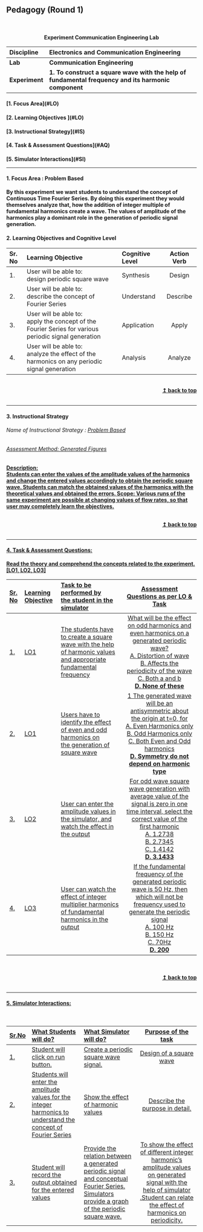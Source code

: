## Pedagogy (Round 1)
<p align="center">


<br>
<br>
<b> Experiment Communication Engineering Lab  <a name="top"></a> <br>
</p>

<b>Discipline | <b>Electronics and Communication Engineering
:--|:--|
<b> Lab | <b> Communication Engineering
<b> Experiment|     <b> 1. To construct a square wave with the help of fundamental frequency and its harmonic component


<h4> [1. Focus Area](#LO)
<h4> [2. Learning Objectives ](#LO)
<h4> [3. Instructional Strategy](#IS)
<h4> [4. Task & Assessment Questions](#AQ)
<h4> [5. Simulator Interactions](#SI)
<hr>

<a name="LO"></a>
#### 1. Focus Area : Problem Based

By this experiment we want students to understand the concept of Continuous Time Fourier Series. By doing this experiment they would themselves analyze that, how the addition of integer multiple of fundamental harmonics create a wave. The values of amplitude of the harmonics play a dominant role in the generation of periodic signal generation.

#### 2. Learning Objectives and Cognitive Level


Sr. No |	Learning Objective	| Cognitive Level | Action Verb
:--|:--|:--|:-:
1.| User will be able to: <br>design periodic square wave | Synthesis | Design
2.| User will be able to: <br>describe the concept of Fourier Series | Understand | Describe
3.| User will be able to: <br>apply the concept of the Fourier Series for various periodic signal generation | Application |Apply
4.| User will be able to: <br>analyze the effect of the harmonics on any periodic signal generation | Analysis | Analyze

<br/>
<div align="right">
    <b><a href="#top">↥ back to top</a></b>
</div>
<br/>
<hr>

<a name="IS"></a>
#### 3. Instructional Strategy
###### Name of Instructional Strategy  :    <u> Problem Based
###### Assessment Method: Generated Figures

<u> <b>Description: </b></u>
<br>
 Students can enter the values of the amplitude values of the harmonics and change the entered values accordingly to obtain the periodic square wave. Students can match the obtained values of the harmonics with the theoretical values and obtained the errors.
Scope: Various runs of the same experiment are possible at changing values of flow rates, so that user may completely learn the objectives.


<br/>
<div align="right">
    <b><a href="#top">↥ back to top</a></b>
</div>
<br/>
<hr>

<a name="AQ"></a>
#### 4. Task & Assessment Questions:

Read the theory and comprehend the concepts related to the experiment. [LO1, LO2, LO3]
<br>

Sr. No |	Learning Objective	| Task to be performed by <br> the student  in the simulator | Assessment Questions as per LO & Task
:--|:--|:--|:-:
1.| LO1 | The students have to create a square wave with the help of harmonic values and appropriate fundamental frequency | What will be the effect on odd harmonics and even harmonics on a generated periodic wave?<br> A. Distortion of wave <br> B. Affects the periodicity of the wave <br> C. Both a and b <br> <b> D. None of these </b> <br>
2.| LO1 | Users have to identify the effect <br>of even and odd harmonics on <br>the generation of square wave | 1 The generated wave will be an antisymmetric about the origin at t=0, for <br> A. Even Harmonics only <br> B. Odd Harmonics only <br> C. Both Even and Odd harmonics <br> <b> D. Symmetry do not depend on harmonic type </b> <br>
3.| LO2 | User can enter the amplitude values in the simulator, and watch the effect in the output | For odd wave square wave generation with average value of the signal is zero in one time interval, select the correct value of the first harmonic <br> A. 1.2738 <br> B. 2.7345 <br> C. 1.4142 <br> <b> D. 3.1433 </b> <br>
4.| LO3 | User can watch the effect of integer multiplier harmonics of fundamental harmonics in the output | If the fundamental frequency of the generated periodic wave is 50 Hz, then which will not be frequency used to generate the periodic signal <br> A. 100 Hz <br> B. 150 Hz <br> C. 70Hz <br> <b> D. 200 </b> <br>




 <br>


<br/>
<div align="right">
    <b><a href="#top">↥ back to top</a></b>
</div>
<br/>
<hr>

<a name="SI"></a>

#### 5. Simulator Interactions:
<br>

Sr.No | What Students will do? |	What Simulator will do?	| Purpose of the task
:--|:--|:--|:--:
1.| Student will click on run button.  | Create a periodic square wave signal.  | Design of a square wave
2.| Students will enter the amplitude values for the integer harmonics to understand the concept of Fourier Series| Show the effect of harmonic values | Describe the purpose in detail.
3.| Student will record the output obtained for the entered values| Provide the relation between a generated periodic signal and conceptual Fourier Series. Simulators provide a graph of the periodic square wave. | To show the effect of different integer harmonic’s amplitude values on generated signal with the help of simulator .Student can relate the effect of harmonics on periodicity.
